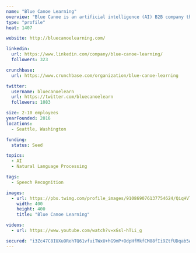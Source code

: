 ```yaml
---
name: "Blue Canoe Learning"
overview: "Blue Canoe is an artificial intelligence (AI) B2B company that increases business productivity by improving the pronunciation and business communication of non-native English speaking employees. Blue Canoe uses a proven brain-science methodology, and scales it with speech recognition and machine learning, to create engaging mobile games that effectively help employees communicate clearly with colleagues and customers. Employees track their progress over time with an objective pronunciation score for continuous improvement."
type: "profile"
heat: 1407

website: http://bluecanoelearning.com/

linkedin:
  url: https://www.linkedin.com/company/blue-canoe-learning/
  followers: 323

crunchbase:
  url: https://www.crunchbase.com/organization/blue-canoe-learning

twitter:
  username: bluecanoelearn
  url: https://twitter.com/bluecanoelearn
  followers: 1083

size: 2-10 employees
yearFounded: 2016
locations:
  - Seattle, Washington

funding:
  status: Seed

topics:
  - AI
  - Natural Language Processing

tags:
  - Speech Recognition

images:
  - url: https://pbs.twimg.com/profile_images/910869076137754624/QiqHVTEC_400x400.jpg
    width: 400
    height: 400
    title: "Blue Canoe Learning"

videos:
  - url: https://www.youtube.com/watch?v=xGsl-hTLi_g

secured: "i3Zc47C8IUXuORehTQ61vfuiTWxU+hG9mP+OdpHfMkfCM88fIi9ZtfUDqab5AKIcCMz7Sk59TtDnBs/ulfYCCaSR1P+GYBul+u83C29lh+f2M/16rxYHjRiKVO1IN1iMLsRXNQAAmtVirJ2+JdgqszROy/kJ6+LaKeM8iWlKrsqYKPycTLpsAk+rRt3oEwP4wfl2tZ1E8UFocJln+U+pcHyXIyKFKS2bo4L7N/kzWS7pYV6x0U1kS+UbTBGTxkKQA6SYk1UOOMS5gNkhU/gPzA==;skFEli6UuJhwiyqGN8JnRQ=="
---
```


